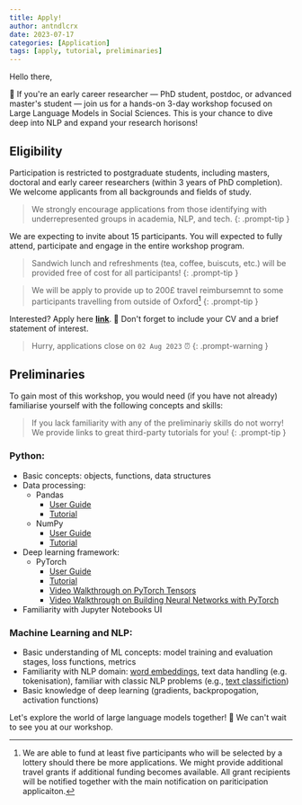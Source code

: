 ```yaml
---
title: Apply!
author: antndlcrx
date: 2023-07-17
categories: [Application]
tags: [apply, tutorial, preliminaries]
---
```



Hello there,

👀 If you're an early career researcher — PhD student, postdoc, or advanced master's student — join us for a hands-on 3-day workshop focused on Large Language Models in Social Sciences. This is your chance to dive deep into NLP and expand your research horisons!

## Eligibility
Participation is restricted to postgraduate students, including masters, doctoral and early career researchers (within 3 years of PhD completion). We welcome applicants from all backgrounds and fields of study.

> We strongly encourage applications from those identifying with underrepresented groups in academia, NLP, and tech.
{: .prompt-tip }

We are expecting to invite about 15 participants. You will expected to fully attend, participate and engage in the entire workshop program. 

> Sandwich lunch and refreshments (tea, coffee, buiscuts, etc.) will be provided free of cost for all participants!
{: .prompt-tip }

> We will be apply to provide up to 200£ travel reimbursemnt to some participants travelling from outside of Oxford[^footnote]
{: .prompt-tip }

Interested? Apply here [**link**](https://forms.gle/BVYmKGhepGE9Y5HT6). 💼 Don't forget to include your CV and a brief statement of interest.  
> Hurry, applications close on `02 Aug 2023` ⏰
{: .prompt-warning }

## Preliminaries
To gain most of this workshop, you would need (if you have not already) familiarise yourself with the following concepts and skills: 

> If you lack familiarity with any of the preliminariy skills do not worry! We provide links to great third-party tutorials for you!
{: .prompt-tip }

### Python:
- Basic concepts: objects, functions, data structures
- Data processing:
  + Pandas
    * [User Guide](https://pandas.pydata.org/docs/user_guide/index.html)
    * [Tutorial](https://realpython.com/pandas-python-explore-dataset/)
  + NumPy
    * [User Guide](https://numpy.org/doc/stable/user/)
    * [Tutorial](https://realpython.com/numpy-tutorial/)
- Deep learning framework:
  + PyTorch
    * [User Guide](https://pytorch.org/tutorials/beginner/pytorch_with_examples.html)
    * [Tutorial](https://uvadlc-notebooks.readthedocs.io/en/latest/tutorial_notebooks/tutorial2/Introduction_to_PyTorch.html)
    * [Video Walkthrough on PyTorch Tensors](https://www.youtube.com/watch?v=x9JiIFvlUwk&list=PLhhyoLH6IjfxeoooqP9rhU3HJIAVAJ3Vz&index=3)
    * [Video Walkthrough on Building Neural Networks with PyTorch](https://www.youtube.com/watch?v=Jy4wM2X21u0&list=PLhhyoLH6IjfxeoooqP9rhU3HJIAVAJ3Vz&index=5) 
- Familiarity with Jupyter Notebooks UI

### Machine Learning and NLP:
- Basic understanding of ML concepts: model training and evaluation stages, loss functions, metrics
- Familiarity with NLP domain: [word embeddings](https://lena-voita.github.io/nlp_course/word_embeddings.html), text data handling (e.g. tokenisation), familiar with classic NLP problems (e.g., [text classifiction](https://lena-voita.github.io/nlp_course/text_classification.html))
- Basic knowledge of deep learning (gradients, backpropogation, activation functions)



Let's explore the world of large language models together! 🎉 We can't wait to see you at our workshop.

[^footnote]: We are able to fund at least five participants who will be selected by a lottery should there be more applications. We might provide additional travel grants if additional funding becomes available. All grant recipients will be notified together with the main notification on pariticipation applicaiton.   
